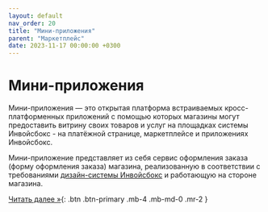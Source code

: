 ```yaml
---
layout: default
nav_order: 20
title: "Мини-приложения"
parent: "Маркетплейс"
date: 2023-11-17 00:00:00 +0300
---
```


# Мини-приложения

Мини-приложения — это открытая платформа встраиваемых кросс-платформенных приложений с помощью
которых магазины могут предоставить витрину своих товаров и услуг на площадках системы Инвойсбокс -
на платёжной странице, маркетплейсе и приложениях Инвойсбокс.

Мини-приложение представляет из себя сервис оформления заказа (форму оформления заказа) магазина,
реализованную в соответствии с требованиями [дизайн-системы Инвойсбокс](/docs/design) и работающую
на стороне магазина.


[Читать далее &raquo;](/docs/marketplace/create/){: .btn .btn-primary .mb-4 .mb-md-0 .mr-2 }
